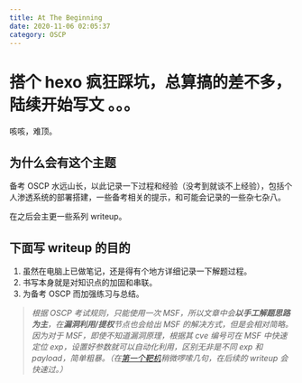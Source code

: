 ```yaml
---
title: At The Beginning
date: 2020-11-06 02:05:37
category: OSCP
---
```


# 搭个 hexo 疯狂踩坑，总算搞的差不多，陆续开始写文 。。。

咳咳，难顶。

## 为什么会有这个主题

备考 OSCP 水远山长，以此记录一下过程和经验（没考到就谈不上经验），包括个人渗透系统的部署搭建，一些备考相关的提示，和可能会记录的一些杂七杂八。

在之后会主更一些系列 writeup。

## 下面写 writeup 的目的
1. 虽然在电脑上已做笔记，还是得有个地方详细记录一下解题过程。
2. 书写本身就是对知识点的加固和串联。
3. 为备考 OSCP 而加强练习与总结。

> *根据 OSCP 考试规则，只能使用一次 MSF，所以文章中会**以手工解题思路为主**，在**漏洞利用/提权**节点也会给出 MSF 的解决方式，但是会相对简略。因为对于 MSF，即使不知道漏洞原理，根据其 cve 编号可在 MSF 中快速定位 exp，设置好参数就可以自动化利用，区别无非是不同 exp 和 payload，简单粗暴。（在[第一个靶机](../Lame-Writeup)稍微啰嗦几句，在后续的 writeup 会快速过。）*